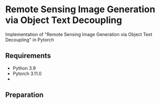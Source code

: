 #  Remote Sensing Image Generation via Object Text Decoupling
  Implementation of "Remote Sensing Image Generation via Object Text Decoupling" in Pytorch

## Requirements
  - Python 3.9
  - Pytorch 3.11.0
  - 
## Preparation
